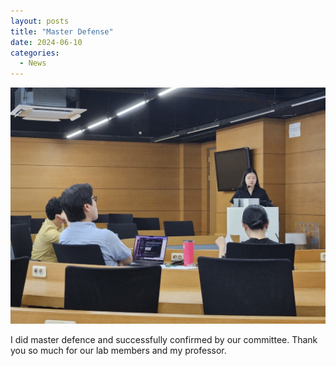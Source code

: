 ```yaml
---
layout: posts
title: "Master Defense"
date: 2024-06-10
categories: 
  - News
---
```



![Master Defense](/assets/images/masterdefense.jpg)

I did master defence and successfully confirmed by our committee.
Thank you so much for our lab members and my professor.